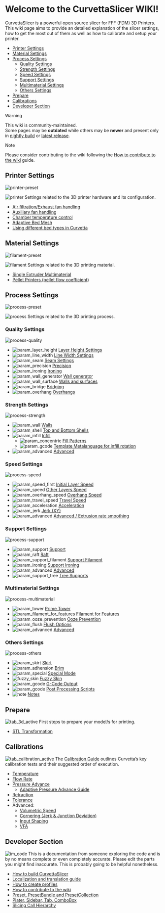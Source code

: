 # Welcome to the CurvettaSlicer WIKI!

CurvettaSlicer is a powerful open source slicer for FFF (FDM) 3D Printers. This wiki page aims to provide an detailed explanation of the slicer settings, how to get the most out of them as well as how to calibrate and setup your printer. 

- [Printer Settings](#printer-settings)
- [Material Settings](#material-settings)
- [Process Settings](#process-settings)
  - [Quality Settings](#quality-settings)
  - [Strength Settings](#strength-settings)
  - [Speed Settings](#speed-settings)
  - [Support Settings](#support-settings)
  - [Multimaterial Settings](#multimaterial-settings)
  - [Others Settings](#others-settings)
- [Prepare](#prepare)
- [Calibrations](#calibrations)
- [Developer Section](#developer-section)

> [!WARNING]
> This wiki is community-maintained.  
> Some pages may be **outdated** while others may be **newer** and present only in [nightly build](https://github.com/SoftFever/OrcaSlicer/releases/tag/nightly-builds) or [latest release](https://github.com/SoftFever/OrcaSlicer/releases).

> [!NOTE]
> Please consider contributing to the wiki following the [How to contribute to the wiki](How-to-wiki) guide.

## Printer Settings

![printer-preset](https://github.com/SoftFever/OrcaSlicer/blob/main/doc/images/GUI/printer-preset.png?raw=true)

![printer](https://github.com/SoftFever/OrcaSlicer/blob/main/resources/images/printer.svg?raw=true) Settings related to the 3D printer hardware and its configuration.

- [Air filtration/Exhaust fan handling](air-filtration)
- [Auxiliary fan handling](Auxiliary-fan)
- [Chamber temperature control](chamber-temperature)
- [Adaptive Bed Mesh](adaptive-bed-mesh)
- [Using different bed types in Curvetta](bed-types)

## Material Settings

![filament-preset](https://github.com/SoftFever/OrcaSlicer/blob/main/doc/images/GUI/filament-preset.png?raw=true)

![filament](https://github.com/SoftFever/OrcaSlicer/blob/main/resources/images/filament.svg?raw=true) Settings related to the 3D printing material.

- [Single Extruder Multimaterial](semm)
- [Pellet Printers (pellet flow coefficient)](pellet-flow-coefficient)

## Process Settings

![process-preset](https://github.com/SoftFever/OrcaSlicer/blob/main/doc/images/GUI/process-preset.png?raw=true)

![process](https://github.com/SoftFever/OrcaSlicer/blob/main/resources/images/process.svg?raw=true) Settings related to the 3D printing process.

### Quality Settings

![process-quality](https://github.com/SoftFever/OrcaSlicer/blob/main/doc/images/GUI/process/process-quality.png?raw=true)

- ![param_layer_height](https://github.com/SoftFever/OrcaSlicer/blob/main/resources/images/param_layer_height.svg?raw=true) [Layer Height Settings](quality_settings_layer_height)
- ![param_line_width](https://github.com/SoftFever/OrcaSlicer/blob/main/resources/images/param_line_width.svg?raw=true) [Line Width Settings](quality_settings_line_width)
- ![param_seam](https://github.com/SoftFever/OrcaSlicer/blob/main/resources/images/param_seam.svg?raw=true) [Seam Settings](quality_settings_seam)
- ![param_precision](https://github.com/SoftFever/OrcaSlicer/blob/main/resources/images/param_precision.svg?raw=true) [Precision](quality_settings_precision)
- ![param_ironing](https://github.com/SoftFever/OrcaSlicer/blob/main/resources/images/param_ironing.svg?raw=true) [Ironing](quality_settings_ironing)
- ![param_wall_generator](https://github.com/SoftFever/OrcaSlicer/blob/main/resources/images/param_wall_generator.svg?raw=true) [Wall generator](quality_settings_wall_generator)
- ![param_wall_surface](https://github.com/SoftFever/OrcaSlicer/blob/main/resources/images/param_wall_surface.svg?raw=true) [Walls and surfaces](quality_settings_wall_and_surfaces)
- ![param_bridge](https://github.com/SoftFever/OrcaSlicer/blob/main/resources/images/param_bridge.svg?raw=true) [Bridging](quality_settings_bridging)
- ![param_overhang](https://github.com/SoftFever/OrcaSlicer/blob/main/resources/images/param_overhang.svg?raw=true) [Overhangs](quality_settings_overhangs)

### Strength Settings

![process-strength](https://github.com/SoftFever/OrcaSlicer/blob/main/doc/images/GUI/process/process-strength.png?raw=true)

- ![param_wall](https://github.com/SoftFever/OrcaSlicer/blob/main/resources/images/param_wall.svg?raw=true) [Walls](strength_settings_walls)
- ![param_shell](https://github.com/SoftFever/OrcaSlicer/blob/main/resources/images/param_shell.svg?raw=true) [Top and Bottom Shells](strength_settings_top_bottom_shells)
- ![param_infill](https://github.com/SoftFever/OrcaSlicer/blob/main/resources/images/param_infill.svg?raw=true) [Infill](strength_settings_infill)
  - ![param_concentric](https://github.com/SoftFever/OrcaSlicer/blob/main/resources/images/param_concentric.svg?raw=true) [Fill Patterns](strength_settings_patterns)
  - ![param_gcode](https://github.com/SoftFever/OrcaSlicer/blob/main/resources/images/param_gcode.svg?raw=true) [Template Metalanguage for infill rotation](strength_settings_infill_rotation_template_metalanguage)
- ![param_advanced](https://github.com/SoftFever/OrcaSlicer/blob/main/resources/images/param_advanced.svg?raw=true) [Advanced](strength_settings_advanced)

### Speed Settings

![process-speed](https://github.com/SoftFever/OrcaSlicer/blob/main/doc/images/GUI/process/process-speed.png?raw=true)

- ![param_speed_first](https://github.com/SoftFever/OrcaSlicer/blob/main/resources/images/param_speed_first.svg?raw=true) [Initial Layer Speed](speed_settings_initial_layer_speed)
- ![param_speed](https://github.com/SoftFever/OrcaSlicer/blob/main/resources/images/param_speed.svg?raw=true) [Other Layers Speed](speed_settings_other_layers_speed)
- ![param_overhang_speed](https://github.com/SoftFever/OrcaSlicer/blob/main/resources/images/param_overhang_speed.svg?raw=true) [Overhang Speed](speed_settings_overhang_speed)
- ![param_travel_speed](https://github.com/SoftFever/OrcaSlicer/blob/main/resources/images/param_travel_speed.svg?raw=true) [Travel Speed](speed_settings_travel)
- ![param_acceleration](https://github.com/SoftFever/OrcaSlicer/blob/main/resources/images/param_acceleration.svg?raw=true) [Acceleration](speed_settings_acceleration)
- ![param_jerk](https://github.com/SoftFever/OrcaSlicer/blob/main/resources/images/param_jerk.svg?raw=true) [Jerk (XY)](speed_settings_jerk_xy)
- ![param_advanced](https://github.com/SoftFever/OrcaSlicer/blob/main/resources/images/param_advanced.svg?raw=true) [Advanced / Extrusion rate smoothing](speed_settings_advanced)

### Support Settings

![process-support](https://github.com/SoftFever/OrcaSlicer/blob/main/doc/images/GUI/process/process-support.png?raw=true)

- ![param_support](https://github.com/SoftFever/OrcaSlicer/blob/main/resources/images/param_support.svg?raw=true) [Support](support_settings_support)
- ![param_raft](https://github.com/SoftFever/OrcaSlicer/blob/main/resources/images/param_raft.svg?raw=true) [Raft](support_settings_raft)
- ![param_support_filament](https://github.com/SoftFever/OrcaSlicer/blob/main/resources/images/param_support_filament.svg?raw=true) [Support Filament](support_settings_filament)
- ![param_ironing](https://github.com/SoftFever/OrcaSlicer/blob/main/resources/images/param_ironing.svg?raw=true) [Support Ironing](support_settings_ironing)
- ![param_advanced](https://github.com/SoftFever/OrcaSlicer/blob/main/resources/images/param_advanced.svg?raw=true) [Advanced](support_settings_advanced)
- ![param_support_tree](https://github.com/SoftFever/OrcaSlicer/blob/main/resources/images/param_support_tree.svg?raw=true) [Tree Supports](support_settings_tree)

### Multimaterial Settings

![process-multimaterial](https://github.com/SoftFever/OrcaSlicer/blob/main/doc/images/GUI/process/process-multimaterial.png?raw=true)

- ![param_tower](https://github.com/SoftFever/OrcaSlicer/blob/main/resources/images/param_tower.svg?raw=true) [Prime Tower](multimaterial_settings_prime_tower)
- ![param_filament_for_features](https://github.com/SoftFever/OrcaSlicer/blob/main/resources/images/param_filament_for_features.svg?raw=true) [Filament for Features](multimaterial_settings_filament_for_features)
- ![param_ooze_prevention](https://github.com/SoftFever/OrcaSlicer/blob/main/resources/images/param_ooze_prevention.svg?raw=true) [Ooze Prevention](multimaterial_settings_ooze_prevention)
- ![param_flush](https://github.com/SoftFever/OrcaSlicer/blob/main/resources/images/param_flush.svg?raw=true) [Flush Options](multimaterial_settings_flush_options)
- ![param_advanced](https://github.com/SoftFever/OrcaSlicer/blob/main/resources/images/param_advanced.svg?raw=true) [Advanced](multimaterial_settings_advanced)

### Others Settings

![process-others](https://github.com/SoftFever/OrcaSlicer/blob/main/doc/images/GUI/process/process-others.png?raw=true)

- ![param_skirt](https://github.com/SoftFever/OrcaSlicer/blob/main/resources/images/param_skirt.svg?raw=true) [Skirt](others_settings_skirt)
- ![param_adhension](https://github.com/SoftFever/OrcaSlicer/blob/main/resources/images/param_adhension.svg?raw=true) [Brim](others_settings_brim)
- ![param_special](https://github.com/SoftFever/OrcaSlicer/blob/main/resources/images/param_special.svg?raw=true) [Special Mode](others_settings_special_mode)
- ![fuzzy_skin](https://github.com/SoftFever/OrcaSlicer/blob/main/resources/images/fuzzy_skin.svg?raw=true) [Fuzzy Skin](others_settings_fuzzy_skin)
- ![param_gcode](https://github.com/SoftFever/OrcaSlicer/blob/main/resources/images/param_gcode.svg?raw=true) [G-Code Output](others_settings_g_code_output)
- ![param_gcode](https://github.com/SoftFever/OrcaSlicer/blob/main/resources/images/param_gcode.svg?raw=true) [Post Processing Scripts](others_settings_post_processing_scripts)
- ![note](https://github.com/SoftFever/OrcaSlicer/blob/main/resources/images/note.svg?raw=true) [Notes](others_settings_notes)

## Prepare

![tab_3d_active](https://github.com/SoftFever/OrcaSlicer/blob/main/resources/images/tab_3d_active.svg?raw=true) First steps to prepare your model/s for printing.

- [STL Transformation](stl-transformation)

## Calibrations

![tab_calibration_active](https://github.com/SoftFever/OrcaSlicer/blob/main/resources/images/tab_calibration_active.svg?raw=true) The [Calibration Guide](Calibration) outlines Curvetta’s key calibration tests and their suggested order of execution.

- [Temperature](temp-calib)
- [Flow Rate](flow-rate-calib)
- [Pressure Advance](pressure-advance-calib)
  - [Adaptive Pressure Advance Guide](adaptive-pressure-advance-calib)
- [Retraction](retraction-calib)
- [Tolerance](tolerance-calib)
- Advanced:
  - [Volumetric Speed](volumetric-speed-calib)
  - [Cornering (Jerk & Junction Deviation)](cornering-calib)
  - [Input Shaping](input-shaping-calib)
  - [VFA](vfa-calib)

## Developer Section

![im_code](https://github.com/SoftFever/OrcaSlicer/blob/main/resources/images/im_code.svg?raw=true) This is a documentation from someone exploring the code and is by no means complete or even completely accurate. Please edit the parts you might find inaccurate. This is probably going to be helpful nonetheless.

- [How to build CurvettaSlicer](How-to-build)
- [Localization and translation guide](Localization_guide)
- [How to create profiles](How-to-create-profiles)
- [How to contribute to the wiki](How-to-wiki)
- [Preset, PresetBundle and PresetCollection](Preset-and-bundle)
- [Plater, Sidebar, Tab, ComboBox](plater-sidebar-tab-combobox)
- [Slicing Call Hierarchy](slicing-hierarchy)
